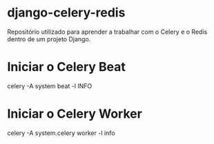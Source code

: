 # django-celery-redis

Repositório utilizado para aprender a trabalhar com o Celery e o Redis dentro de um projeto Django.


# Iniciar o Celery Beat

celery -A system beat -l INFO

# Iniciar o Celery Worker

celery -A system.celery worker -l info
